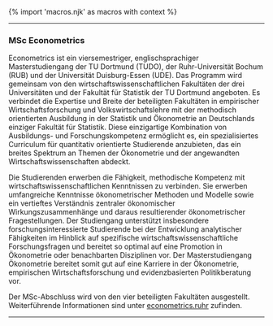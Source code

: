 {% import 'macros.njk' as macros with context %}
***
### MSc Econometrics

Econometrics ist ein viersemestriger, englischsprachiger Masterstudiengang der TU Dortmund (TUDO), der Ruhr-Universität Bochum (RUB) und der Universität Duisburg-Essen (UDE). Das Programm wird gemeinsam von den wirtschaftswissenschaftlichen Fakultäten der drei Universitäten und der Fakultät für Statistik der TU Dortmund angeboten. Es verbindet die Expertise und Breite der beteiligten Fakultäten in empirischer Wirtschaftsforschung und Volkswirtschaftslehre mit der methodisch orientierten Ausbildung in der Statistik und Ökonometrie an Deutschlands einziger Fakultät für Statistik. Diese einzigartige Kombination von Ausbildungs- und Forschungskompetenz ermöglicht es, ein spezialisiertes Curriculum für quantitativ orientierte Studierende anzubieten, das ein breites Spektrum an Themen der Ökonometrie und der angewandten Wirtschaftswissenschaften abdeckt.

Die Studierenden erwerben die Fähigkeit, methodische Kompetenz mit wirtschaftswissenschaftlichen Kenntnissen zu verbinden. Sie erwerben umfangreiche Kenntnisse ökonometrischer Methoden und Modelle sowie ein vertieftes Verständnis zentraler ökonomischer Wirkungszusammenhänge und daraus resultierender ökonometrischer Fragestellungen. Der Studiengang unterstützt insbesondere forschungsinteressierte Studierende bei der Entwicklung analytischer Fähigkeiten im Hinblick auf spezifische wirtschaftswissenschaftliche Forschungsfragen und bereitet so optimal auf eine Promotion in Ökonometrie oder benachbarten Disziplinen vor. Der Masterstudiengang Ökonometrie bereitet somit gut auf eine Karriere in der Ökonometrie, empirischen Wirtschaftsforschung und evidenzbasierten Politikberatung vor.

Der MSc-Abschluss wird von den vier beteiligten Fakultäten ausgestellt. Weiterführende Informationen sind unter [econometrics.ruhr](https://www.econometrics.ruhr/) zufinden.

***